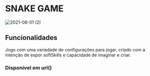 # SNAKE GAME

![2021-08-01 (2)](https://user-images.githubusercontent.com/69279972/127778763-ea69a1f7-38df-47f5-a22f-8b8884e08e31.png)

## Funcionalidades

Jogo com uma variedade de configurações para jogar, criado com a intenção de expor softSkills e capacidade de imaginar e criar.

### Disponivel em url()